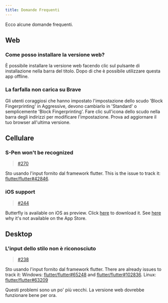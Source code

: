 ```yaml
---
title: Domande Frequenti
---
```


Ecco alcune domande frequenti.

## Web

### Come posso installare la versione web?

È possibile installare la versione web facendo clic sul pulsante di installazione nella barra del titolo.
Dopo di che è possibile utilizzare questa app offline.

### La farfalla non carica su Brave

Gli utenti coraggiosi che hanno impostato l'impostazione dello scudo 'Block Fingerprinting' in Aggressive, devono cambiarlo in 'Standard' o semplicemente 'Block Fingerprinting'.
Fare clic sull'icona dello scudo nella barra degli indirizzi per modificare l'impostazione.
Prova ad aggiornare il tuo browser all'ultima versione.

## Cellulare

### S-Pen won't be recognized

> [#270](https://github.com/LinwoodDev/Butterfly/issues/270)

Sto usando l'input fornito dal framework flutter.
This is the issue to track it: [flutter/flutter#42846](https://github.com/flutter/flutter/issues/42846).

### iOS support

> [#244](https://github.com/LinwoodDev/Butterfly/issues/244)

Butterfly is available on iOS as preview. Click [here](https://butterfly.linwood.dev/downloads/ios) to download it. See [here](https://github.com/LinwoodDev/Butterfly/issues/244#issuecomment-1935460878) why it's not available on the App Store.

## Desktop

### L'input dello stilo non è riconosciuto

> [#238](https://github.com/LinwoodDev/Butterfly/issues/238)

Sto usando l'input fornito dal framework flutter.
There are already issues to track it:
Windows: [flutter/flutter#65248](https://github.com/flutter/flutter/issues/65248) and [flutter/flutter#102836](https://github.com/flutter/flutter/issues/102836).
Linux: [flutter/flutter#63209](https://github.com/flutter/flutter/issues/63209)

Questi problemi sono un po' più vecchi. La versione web dovrebbe funzionare bene per ora.
